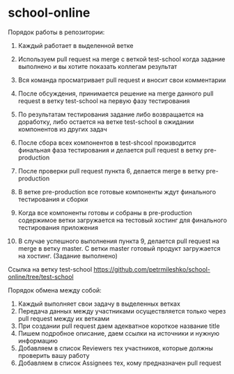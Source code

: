 # school-online

Порядок работы в репозитории:

1. Каждый работает в выделенной ветке

2. Используем pull request на merge с веткой test-school когда задание выполнено и вы хотите показать коллегам результат

3. Вся команда просматривает pull request и вносит свои комментарии

4. После обсуждения, принимается решение на merge данного pull request в ветку test-school на первую фазу тестирования

5. По результатам тестирования задание либо возвращается на доработку, либо остается на ветке test-school в ожидании компонентов из других задач

6. После сбора всех компонентов в test-shcool производится финальная фаза тестирования и делается pull request в ветку pre-production

7. После проверки pull request пункта 6, делается merge в ветку pre-production

8. В ветке pre-production все готовые компоненты ждут финального тестирования и сборки 

9. Когда все компоненты готовы и собраны в pre-production содержимое ветки загружается на тестовый хостинг для финального тестирования приложения

10. В случае успешного выполнения пункта 9, делается pull request на merge в ветку master. С ветки master готовый продукт загружается на хостинг. (Задание выполнено)


Ссылка на ветку test-school https://github.com/petrmileshko/school-online/tree/test-school


Порядок обмена между собой:

1. Каждый выполняет свои задачу в выделенных ветках
2. Передача данных между участниками осуществляется только через pull request между их ветками
3. При создании pull request даем адекватное короткое название title
4. Пишем подробное описание, даем ссылки на источники и нужную информацию
5. Добавляем в список Reviewers тех участников, которые должны проверить вашу работу
6. Добавляем в список Assignees тех, кому предназначен pull request

